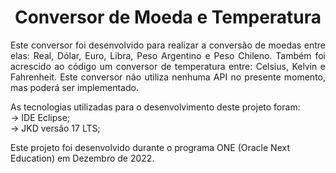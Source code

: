 
<h1 text align = "center">Conversor de Moeda e Temperatura</h1>

<p text align = "justify">
  Este conversor foi desenvolvido para realizar a conversão de moedas entre elas: Real, Dólar, Euro, Libra, Peso Argentino e Peso Chileno.  Também foi acrescido ao código um conversor de temperatura entre: Celsius, Kelvin e Fahrenheit.  Este conversor não utiliza nenhuma API no presente momento, mas poderá ser implementado.
</p>
<p text align = "left">
  As tecnologias utilizadas para o desenvolvimento deste projeto foram: <br>
  -> IDE Eclipse; <br>
  -> JKD versão 17 LTS; <br>
  
  Este projeto foi desenvolvido durante o programa ONE (Oracle Next Education) em Dezembro de 2022.
</p>  
  
